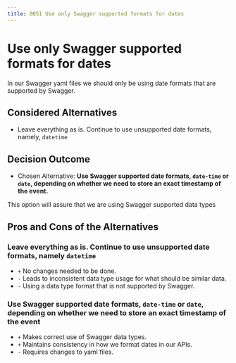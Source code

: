 ```yaml
---
title: 0051 Use only Swagger supported formats for dates
---
```

# Use only Swagger supported formats for dates

In our Swagger yaml files we should only be using date formats that are supported by Swagger.

## Considered Alternatives

* Leave everything as is. Continue to use unsupported date formats, namely, `datetime`

## Decision Outcome

* Chosen Alternative: **Use Swagger supported date formats, `date-time` or `date`, depending on whether we need to store an exact timestamp of the event.**

This option will assure that we are using Swagger supported data types

## Pros and Cons of the Alternatives

### Leave everything as is. Continue to use unsupported date formats, namely `datetime`

* `+` No changes needed to be done.
* `-` Leads to inconsistent data type usage for what should be similar data.
* `-` Using a data type format that is not supported by Swagger.

### Use Swagger supported date formats, `date-time` or `date`, depending on whether we need to store an exact timestamp of the event

* `+` Makes correct use of Swagger data types.
* `+` Maintains consistency in how we format dates in our APIs.
* `-` Requires changes to yaml files.
